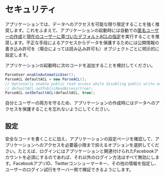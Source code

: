 # セキュリティ

アプリケーションでは、データへのアクセスを可能な限り限定することを強く推奨します。これをふまえて、アプリケーションの起動時には自動での[匿名ユーザーの作成](#users-anonymous)と[現在のユーザーに基づいたデフォルトACLの指定](#users-acls)を実行することを推奨します。不正な手段によるアクセスからデータを保護するためには公開情報の書き込み許可を（場合によっては読み込み許可も）オブジェクトごとに明示的に設定します。

アプリケーションの起動時に次のコードを追加することを検討してください。

```java
ParseUser.enableAutomaticUser();
ParseACL defaultACL = new ParseACL();
// Optionally enable public read access while disabling public write access.
// defaultACL.setPublicReadAccess(true);
ParseACL.setDefaultACL(defaultACL, true);
```

自分とユーザーの両方を守るため、アプリケーションの作成時にはデータへのアクセスを保護することを忘れないようにしてください。

## 設定

安全なコードを書くことに加え、アプリケーションの設定ページを確認して、アプリケーションへのアクセスを必要最小限まで抑えるオプションを選択してください。たとえば、ログインにはアプリケーションと関連付けられたFacebookアカウントを必須にするのであれば、それ以外のログイン方法はすべて無効にします。FacebookアプリID、Twitterコンシューマーキー、その他の情報を指定し、ユーザーのログイン試行をサーバー側で検証できるようにします。
